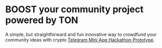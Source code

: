 # BOOST your community project powered by TON

A simple, but straightforward and fun innovative way to crowdfund your community ideas with crypto [Telegram Mini App Hackathon Prototype](https://boost-eta-two.vercel.app).


